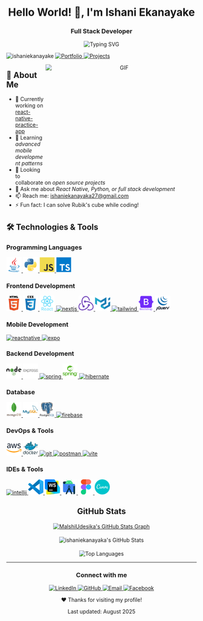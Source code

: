 <h1 align="center">Hello World! 👋, I'm Ishani Ekanayake</h1>
<h3 align="center">Full Stack Developer</h3>

<div align="center">
  <img src="https://readme-typing-svg.herokuapp.com?font=Architects+Daughter&color=%2338C2FF&size=30&center=true&vCenter=true&height=40&width=600&lines=Welcome+to+my+GitHub+profile!;Full+Stack+Developer" alt="Typing SVG">
</div>

<p align="left"> 
  <img src="https://komarev.com/ghpvc/?username=ishaniekanayake&label=Profile%20views&color=0e75b6&style=flat" alt="ishaniekanayake" /> 
  <a href="https://port-folio-nine-mu.vercel.app/" target="_blank">
    <img src="https://img.shields.io/badge/Portfolio-View_My_Portfolio-blue?style=flat&logo=react" alt="Portfolio" />
  </a>
  <a href="https://github.com/ishaniekanayaka?tab=repositories" target="_blank">
    <img src="https://img.shields.io/badge/Projects-See_All_Projects-green?style=flat&logo=github" alt="Projects" />
  </a>
</p>

<a target="_blank" align="center">
  <img align="right" top="500" height="300" width="400" alt="GIF" src="https://media.giphy.com/media/L1R1tvI9svkIWwpVYr/giphy.gif">
</a>

## 🚀 About Me

- 🔭 Currently working on [react-native-practice-app](https://github.com/ishaniekanayaka/react-native-node-practice-app)
- 🌱 Learning *advanced mobile development patterns*
- 👯 Looking to collaborate on *open source projects*
- 💬 Ask me about *React Native, Python, or full stack development*
- 📫 Reach me: ishaniekanayaka27@gmail.com
- ⚡ Fun fact: I can solve Rubik's cube while coding!

## 🛠 Technologies & Tools

### Programming Languages
<p align="left">
  <a href="https://www.java.com" target="_blank" rel="noreferrer">
    <img src="https://raw.githubusercontent.com/devicons/devicon/master/icons/java/java-original.svg" alt="java" width="40" height="40"/>
  </a>
  <a href="https://www.python.org" target="_blank" rel="noreferrer">
    <img src="https://raw.githubusercontent.com/devicons/devicon/master/icons/python/python-original.svg" alt="python" width="40" height="40"/>
  </a>
  <a href="https://developer.mozilla.org/en-US/docs/Web/JavaScript" target="_blank" rel="noreferrer">
    <img src="https://raw.githubusercontent.com/devicons/devicon/master/icons/javascript/javascript-original.svg" alt="javascript" width="40" height="40"/>
  </a>
  <a href="https://www.typescriptlang.org/" target="_blank" rel="noreferrer">
    <img src="https://raw.githubusercontent.com/devicons/devicon/master/icons/typescript/typescript-original.svg" alt="typescript" width="40" height="40"/>
  </a>
</p>

### Frontend Development
<p align="left">
  <a href="https://www.w3.org/html/" target="_blank" rel="noreferrer">
    <img src="https://raw.githubusercontent.com/devicons/devicon/master/icons/html5/html5-original-wordmark.svg" alt="html5" width="40" height="40"/>
  </a>
  <a href="https://www.w3schools.com/css/" target="_blank" rel="noreferrer">
    <img src="https://raw.githubusercontent.com/devicons/devicon/master/icons/css3/css3-original-wordmark.svg" alt="css3" width="40" height="40"/>
  </a>
  <a href="https://reactjs.org/" target="_blank" rel="noreferrer">
    <img src="https://raw.githubusercontent.com/devicons/devicon/master/icons/react/react-original-wordmark.svg" alt="react" width="40" height="40"/>
  </a>
  <a href="https://nextjs.org/" target="_blank" rel="noreferrer">
    <img src="https://cdn.worldvectorlogo.com/logos/nextjs-2.svg" alt="nextjs" width="40" height="40"/>
  </a>
  <a href="https://redux.js.org" target="_blank" rel="noreferrer">
    <img src="https://raw.githubusercontent.com/devicons/devicon/master/icons/redux/redux-original.svg" alt="redux" width="40" height="40"/>
  </a>
  <a href="https://mui.com/" target="_blank" rel="noreferrer">
    <img src="https://raw.githubusercontent.com/devicons/devicon/master/icons/materialui/materialui-original.svg" alt="materialui" width="40" height="40"/>
  </a>
  <a href="https://tailwindcss.com/" target="_blank" rel="noreferrer">
    <img src="https://www.vectorlogo.zone/logos/tailwindcss/tailwindcss-icon.svg" alt="tailwind" width="40" height="40"/>
  </a>
  <a href="https://getbootstrap.com" target="_blank" rel="noreferrer">
    <img src="https://raw.githubusercontent.com/devicons/devicon/master/icons/bootstrap/bootstrap-plain-wordmark.svg" alt="bootstrap" width="40" height="40"/>
  </a>
  <a href="https://jquery.com/" target="_blank" rel="noreferrer">
    <img src="https://raw.githubusercontent.com/devicons/devicon/master/icons/jquery/jquery-original-wordmark.svg" alt="jquery" width="40" height="40"/>
  </a>
</p>

### Mobile Development
<p align="left">
  <a href="https://reactnative.dev/" target="_blank" rel="noreferrer">
    <img src="https://reactnative.dev/img/header_logo.svg" alt="reactnative" width="40" height="40"/>
  </a>
  <a href="https://expo.dev/" target="_blank" rel="noreferrer">
    <img src="https://www.vectorlogo.zone/logos/expoio/expoio-icon.svg" alt="expo" width="40" height="40"/>
  </a>
</p>

### Backend Development
<p align="left">
  <a href="https://nodejs.org" target="_blank" rel="noreferrer">
    <img src="https://raw.githubusercontent.com/devicons/devicon/master/icons/nodejs/nodejs-original-wordmark.svg" alt="nodejs" width="40" height="40"/>
  </a>
  <a href="https://expressjs.com" target="_blank" rel="noreferrer">
    <img src="https://raw.githubusercontent.com/devicons/devicon/master/icons/express/express-original-wordmark.svg" alt="express" width="40" height="40"/>
  </a>
  <a href="https://spring.io/" target="_blank" rel="noreferrer">
    <img src="https://www.vectorlogo.zone/logos/springio/springio-icon.svg" alt="spring" width="40" height="40"/>
  </a>
  <a href="https://spring.io/projects/spring-boot" target="_blank" rel="noreferrer">
    <img src="https://raw.githubusercontent.com/devicons/devicon/master/icons/spring/spring-original-wordmark.svg" alt="spring-boot" width="40" height="40"/>
  </a>
  <a href="https://hibernate.org/" target="_blank" rel="noreferrer">
    <img src="https://www.vectorlogo.zone/logos/hibernate/hibernate-icon.svg" alt="hibernate" width="40" height="40"/>
  </a>
</p>

### Database
<p align="left">
  <a href="https://www.mongodb.com/" target="_blank" rel="noreferrer">
    <img src="https://raw.githubusercontent.com/devicons/devicon/master/icons/mongodb/mongodb-original-wordmark.svg" alt="mongodb" width="40" height="40"/>
  </a>
  <a href="https://www.mysql.com/" target="_blank" rel="noreferrer">
    <img src="https://raw.githubusercontent.com/devicons/devicon/master/icons/mysql/mysql-original-wordmark.svg" alt="mysql" width="40" height="40"/>
  </a>
  <a href="https://www.postgresql.org" target="_blank" rel="noreferrer">
    <img src="https://raw.githubusercontent.com/devicons/devicon/master/icons/postgresql/postgresql-original-wordmark.svg" alt="postgresql" width="40" height="40"/>
  </a>
  <a href="https://firebase.google.com/" target="_blank" rel="noreferrer">
    <img src="https://www.vectorlogo.zone/logos/firebase/firebase-icon.svg" alt="firebase" width="40" height="40"/>
  </a>
</p>

### DevOps & Tools
<p align="left">
  <a href="https://aws.amazon.com" target="_blank" rel="noreferrer">
    <img src="https://raw.githubusercontent.com/devicons/devicon/master/icons/amazonwebservices/amazonwebservices-original-wordmark.svg" alt="aws" width="40" height="40"/>
  </a>
  <a href="https://www.docker.com/" target="_blank" rel="noreferrer">
    <img src="https://raw.githubusercontent.com/devicons/devicon/master/icons/docker/docker-original-wordmark.svg" alt="docker" width="40" height="40"/>
  </a>
  <a href="https://git-scm.com/" target="_blank" rel="noreferrer">
    <img src="https://www.vectorlogo.zone/logos/git-scm/git-scm-icon.svg" alt="git" width="40" height="40"/>
  </a>
  <a href="https://postman.com" target="_blank" rel="noreferrer">
    <img src="https://www.vectorlogo.zone/logos/getpostman/getpostman-icon.svg" alt="postman" width="40" height="40"/>
  </a>
  <a href="https://vitejs.dev/" target="_blank" rel="noreferrer">
    <img src="https://vitejs.dev/logo.svg" alt="vite" width="40" height="40"/>
  </a>
</p>

### IDEs & Tools
<p align="left">
  <a href="https://www.jetbrains.com/idea/" target="_blank" rel="noreferrer">
    <img src="https://upload.wikimedia.org/wikipedia/commons/9/9c/IntelliJ_IDEA_Icon.svg" alt="intellij" width="40" height="40"/>
  </a>
  <a href="https://code.visualstudio.com/" target="_blank" rel="noreferrer">
    <img src="https://raw.githubusercontent.com/devicons/devicon/master/icons/vscode/vscode-original.svg" alt="vscode" width="40" height="40"/>
  </a>
  <a href="https://www.jetbrains.com/webstorm/" target="_blank" rel="noreferrer">
    <img src="https://raw.githubusercontent.com/devicons/devicon/master/icons/webstorm/webstorm-original.svg" alt="webstorm" width="40" height="40"/>
  </a>
  <a href="https://developer.android.com/studio" target="_blank" rel="noreferrer">
    <img src="https://raw.githubusercontent.com/devicons/devicon/master/icons/androidstudio/androidstudio-original.svg" alt="androidstudio" width="40" height="40"/>
  </a>
  <a href="https://www.figma.com/" target="_blank" rel="noreferrer">
    <img src="https://raw.githubusercontent.com/devicons/devicon/master/icons/figma/figma-original.svg" alt="figma" width="40" height="40"/>
  </a>
  <a href="https://www.canva.com/" target="_blank" rel="noreferrer">
    <img src="https://raw.githubusercontent.com/devicons/devicon/master/icons/canva/canva-original.svg" alt="canva" width="40" height="40"/>
  </a>
</p>

<h2 align="center">GitHub Stats</h2>

<div align="center">
  <a href="https://github.com/ishaniekanayaka" target="_blank">
    <img align="center" src="https://github-profile-summary-cards.vercel.app/api/cards/profile-details?username=ishaniekanayaka&theme=github_dark&hide_border=true" alt="MalshiUdesika's GitHub Stats Graph"/>
  </a>
  <br><br>
  <img align="center" src="https://github-readme-stats.vercel.app/api?username=ishaniekanayaka&show_icons=true&theme=github_dark&layout=compact&hide_rank=false" alt="ishaniekanayaka's GitHub Stats" />
  <br><br>
  <img align="center" src="https://github-readme-stats.vercel.app/api/top-langs/?username=ishaniekanayaka&layout=compact&theme=github_dark&show_icons=true" alt="Top Languages" />
</div>


<hr>

<h3 align="center">Connect with me</h3>
<p align="center">
  <a href="https://www.linkedin.com/in/ishani-ekanayaka-78b6312b7/" target="_blank">
    <img src="https://img.icons8.com/doodle/40/000000/linkedin--v2.png" alt="LinkedIn">
  </a>
  <a href="https://github.com/ishaniekanayaka" target="_blank">
    <img src="https://img.icons8.com/doodle/40/000000/github--v1.png" alt="GitHub">
  </a>
  <a href="mailto:ishaniekanayaka27@gmail.com" target="_blank">
    <img src="https://img.icons8.com/doodle/40/000000/gmail.png" alt="Email">
  </a>
 <a href="https://web.facebook.com/ishani.ekanayaka.2002" target="_blank">
  <img src="https://img.icons8.com/doodle/40/000000/facebook-new.png" alt="Facebook">
</a>

</p>

<div align="center">
  <p>❤ Thanks for visiting my profile!</p>
  <p>Last updated: August 2025</p>
</div>

